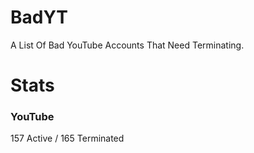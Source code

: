 # BadYT
A List Of Bad YouTube Accounts That Need Terminating.

# Stats

### YouTube
157 Active / 165 Terminated
